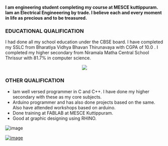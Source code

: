 **I am engineering student completing my course at MESCE kuttippuram. Iam an Electrical Engineeering by trade. I believe each and every moment in life as precious and to be treasured.**

### EDUCATIONAL QUALIFICATION
I had done all my school education under the CBSE board. I have completed my SSLC from Bharatiya Vidhya Bhavan Thirunavaya with CGPA of 10.0 .
I completed my higher secondary from Niramala Matha Central School Thrissur with 81.7% in computer science.
<p align="center">
<image src="http://www.methilinfotech.com/img/graphic_design.png"></p>

### OTHER QUALIFICATION
- Iam well versed programmer in C and C++. I have done my higher secondary with these as my core subjects.
- Arduino programmer and has also done projects based on the same. Also have attended workshops based on arduino.
- Done training at FABLAB at MESCE Kuttippuram.
- Good at graphic designing using RHINO.

![image](http://aishinfotech.net/wp-content/uploads/2016/02/Web-Design-Services.png)

[![image](https://cdn2.iconfinder.com/data/icons/snipicons/5000/home-32.png)](https://arjunhari2704.github.io/)
